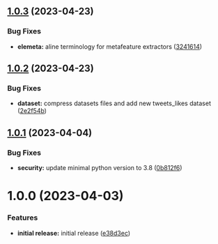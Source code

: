 ## [1.0.3](https://github.com/superwise-ai/elemeta/compare/1.0.2...1.0.3) (2023-04-23)


### Bug Fixes

* **elemeta:** aline terminology for metafeature extractors ([3241614](https://github.com/superwise-ai/elemeta/commit/3241614289e831f037c41f7760ba7b4b3587f894))

## [1.0.2](https://github.com/superwise-ai/elemeta/compare/1.0.1...1.0.2) (2023-04-23)


### Bug Fixes

* **dataset:** compress datasets files and add new tweets_likes dataset ([2e2f54b](https://github.com/superwise-ai/elemeta/commit/2e2f54bd7b013c90ec0ea3d40a95833489f93a0f))

## [1.0.1](https://github.com/superwise-ai/elemeta/compare/1.0.0...1.0.1) (2023-04-04)


### Bug Fixes

* **security:** update minimal python version to 3.8 ([0b812f6](https://github.com/superwise-ai/elemeta/commit/0b812f6bd17281305315f7f607685ee7e906dcda))

# 1.0.0 (2023-04-03)


### Features

* **initial release:** initial release ([e38d3ec](https://github.com/superwise-ai/elemeta/commit/e38d3eccd2c9cd0e50b7ee2a8ea558ed4a392a02))

